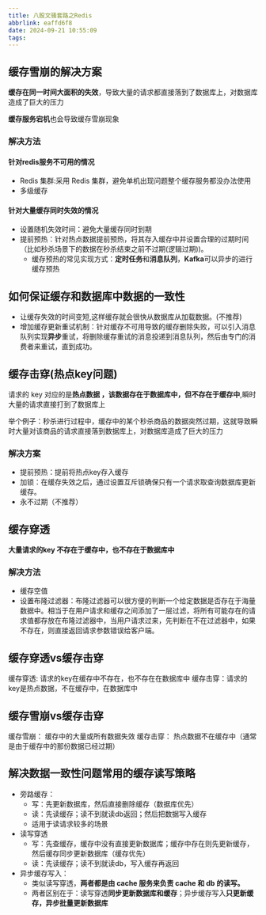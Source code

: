 ```yaml
---
title: 八股文骚套路之Redis
abbrlink: eaffd6f8
date: 2024-09-21 10:55:09
tags:
---
```

## 缓存雪崩的解决方案

**缓存在同一时间大面积的失效**，导致大量的请求都直接落到了数据库上，对数据库造成了巨大的压力

**缓存服务宕机**也会导致缓存雪崩现象

### 解决方法

#### 针对redis服务不可用的情况

- Redis 集群:采用 Redis 集群，避免单机出现问题整个缓存服务都没办法使用
- 多级缓存

#### 针对大量缓存同时失效的情况

- 设置随机失效时间：避免大量缓存同时到期
- 提前预热：针对热点数据提前预热，将其存入缓存中并设置合理的过期时间 （比如秒杀场景下的数据在秒杀结束之前不过期(逻辑过期))。
  - 缓存预热的常见实现方式：**定时任务**和**消息队列**，**Kafka**可以异步的进行缓存预热

## 如何保证缓存和数据库中数据的一致性

- 让缓存失效的时间变短,这样缓存就会很快从数据库从加载数据。(不推荐)
- 增加缓存更新重试机制：针对缓存不可用导致的缓存删除失败，可以引入消息队列实现**异步**重试，将删除缓存重试的消息投递到消息队列，然后由专门的消费者来重试，直到成功。

## 缓存击穿(热点key问题)

请求的 key 对应的是**热点数据 ，该数据存在于数据库中，但不存在于缓存中**,瞬时大量的请求直接打到了数据库上

举个例子：秒杀进行过程中，缓存中的某个秒杀商品的数据突然过期，这就导致瞬时大量对该商品的请求直接落到数据库上，对数据库造成了巨大的压力

### 解决方案

- 提前预热：提前将热点key存入缓存
- 加锁：在缓存失效之后，通过设置互斥锁确保只有一个请求取查询数据库更新缓存。
- 永不过期（不推荐）

## 缓存穿透

**大量请求的key 不存在于缓存中，也不存在于数据库中**

### 解决方法

- 缓存空值
- 设置布隆过滤器：布隆过滤器可以很方便的判断一个给定数据是否存在于海量数据中。相当于在用户请求和缓存之间添加了一层过滤，将所有可能存在的请求值都存放在布隆过滤器中，当用户请求过来，先判断在不在过滤器中，如果不存在，则直接返回请求参数错误给客户端。

## 缓存穿透vs缓存击穿

缓存穿透: 请求的key在缓存中不存在，也不存在在数据库中
缓存击穿：请求的key是热点数据，不在缓存中，在数据库中

## 缓存雪崩vs缓存击穿

缓存雪崩： 缓存中的大量或所有数据失效
缓存击穿： 热点数据不在缓存中（通常是由于缓存中的那份数据已经过期）

## 解决数据一致性问题常用的缓存读写策略

- 旁路缓存：
  - 写：先更新数据库，然后直接删除缓存（数据库优先）
  - 读：先读缓存；读不到就读db返回；然后把数据写入缓存
  - 适用于读请求较多的场景
- 读写穿透
  - 写：先查缓存，缓存中没有直接更新数据库；缓存中存在则先更新缓存，然后缓存同步更新数据库（缓存优先）
  - 读：先读缓存；读不到就读db，写入缓存再返回
- 异步缓存写入：
  - 类似读写穿透，**两者都是由 cache 服务来负责 cache 和 db 的读写。**
  - 两者区别在于：读写穿透**同步更新数据库和缓存**；异步缓存写入**只更新缓存，异步批量更新数据库**
